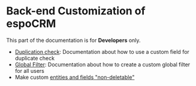 # Back-end Customization of espoCRM

This part of the documentation is for **Developers** only.

* [Duplication check](duplication/dupecheck.md): Documentation about how to use a custom field for duplicate check
* [Global Filter](globalFilters/globalFilter.md): Documentation about how to create a custom global filter for all users
* Make custom [entities and fields "non-deletable"](entities_nondeletable.md)
